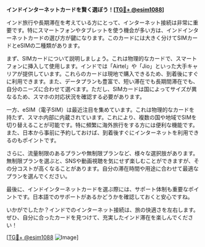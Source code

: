 **インドインターネットカードを賢く選ぼう！[[TG💪+ @esim1088](https://t.me/s/esim1088)]**

インド旅行や長期滞在を考えている方にとって、インターネット接続は非常に重要です。特にスマートフォンやタブレットを使う機会が多い方は、インドインターネットカードの選び方が鍵になります。このカードには大きく分けてSIMカードとeSIMの二種類があります。

まず、SIMカードについて説明しましょう。これは物理的なカードで、スマートフォンに挿入して使用します。インドでは「Airtel」や「Jio」といった大手キャリアが提供しています。これらのカードは現地で購入できるため、到着後にすぐに利用できます。また、データプランも豊富で、短い滞在でも長期間滞在でも、自分のニーズに合わせて選べます。ただし、SIMカードは国によってサイズが異なるため、スマホの対応状況を確認する必要があります。

一方、eSIM（電子SIM）は最近注目を集めています。これは物理的なカードを持たず、スマホ内部に内蔵されています。これにより、複数の国や地域でSIMを切り替えることが可能です。特に頻繁に海外旅行をする方には便利な機能です。また、日本から事前に予約しておけば、到着後すぐにインターネットを利用できるのもポイントです。

さらに、流量制限のあるプランや無制限プランなど、様々な選択肢があります。無制限プランを選ぶと、SNSや動画視聴を気にせず楽しむことができますが、その分コストが高くなることがあります。自分の滞在時間や用途に合わせて最適なプランを選んでください。

最後に、インドインターネットカードを選ぶ際には、サポート体制も重要なポイントです。日本語でのサポートがあるかどうかを確認しておくと安心ですね。

いかがでしたか？インドでのインターネット接続は、旅の快適さを左右します。ぜひ、自分に合ったカードを見つけて、充実したインド滞在を楽しんでください！

[[TG💪+ @esim1088](https://t.me/s/esim1088) ![Image](https://i.postimg.cc/Y0z9fWf4/image.png)]